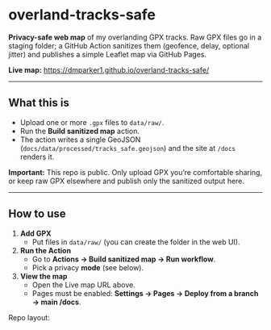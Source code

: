 # overland-tracks-safe

**Privacy-safe web map** of my overlanding GPX tracks. Raw GPX files go in a staging folder; a GitHub Action sanitizes them (geofence, delay, optional jitter) and publishes a simple Leaflet map via GitHub Pages.

**Live map:** https://dmparker1.github.io/overland-tracks-safe/

---

## What this is
- Upload one or more `.gpx` files to `data/raw/`.
- Run the **Build sanitized map** action.
- The action writes a single GeoJSON (`docs/data/processed/tracks_safe.geojson`) and the site at `/docs` renders it.

**Important:** This repo is public. Only upload GPX you’re comfortable sharing, or keep raw GPX elsewhere and publish only the sanitized output here.

---

## How to use

1. **Add GPX**
   - Put files in `data/raw/` (you can create the folder in the web UI).
2. **Run the Action**
   - Go to **Actions → Build sanitized map → Run workflow**.
   - Pick a privacy **mode** (see below).
3. **View the map**
   - Open the Live map URL above.
   - Pages must be enabled: **Settings → Pages → Deploy from a branch → main /docs**.

Repo layout:
